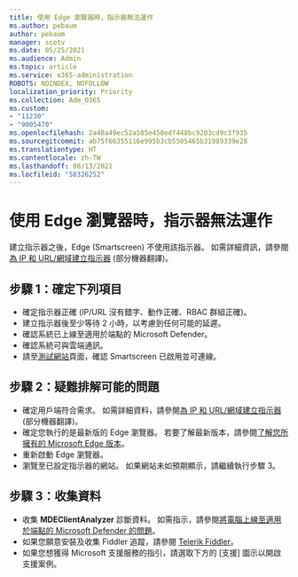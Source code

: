 ```yaml
---
title: 使用 Edge 瀏覽器時，指示器無法運作
ms.author: pebaum
author: pebaum
manager: scotv
ms.date: 05/25/2021
ms.audience: Admin
ms.topic: article
ms.service: o365-administration
ROBOTS: NOINDEX, NOFOLLOW
localization_priority: Priority
ms.collection: Adm_O365
ms.custom:
- "11230"
- "9005470"
ms.openlocfilehash: 2a48a49ec52a585e450edf448bc9203cd9c3f935
ms.sourcegitcommit: ab75f66355116e995b3cb5505465b31989339e28
ms.translationtype: HT
ms.contentlocale: zh-TW
ms.lasthandoff: 08/13/2021
ms.locfileid: "58326252"
---
```

# <a name="indicators-dont-work-using-edge-browser"></a>使用 Edge 瀏覽器時，指示器無法運作

建立指示器之後，Edge (Smartscreen) 不使用該指示器。 如需詳細資訊，請參閱[為 IP 和 URL/網域建立指示器](https://docs.microsoft.com/microsoft-365/security/defender-endpoint/indicator-ip-domain) (部分機器翻譯)。

## <a name="step-1-ensure-the-following"></a>步驟 1：確定下列項目

- 確定指示器正確 (IP/URL 沒有錯字、動作正確、RBAC 群組正確)。
- 建立指示器後至少等待 2 小時，以考慮到任何可能的延遲。
- 確認系統已上線至適用於端點的 Microsoft Defender。
- 確認系統可與雲端通訊。
- 請至[測試網站](https://demo.smartscreen.msft.net)頁面，確認 Smartscreen 已啟用並可連線。

## <a name="step-2-troubleshoot-the-potential-issue"></a>步驟 2：疑難排解可能的問題

- 確定用戶端符合需求。 如需詳細資料，請參閱[為 IP 和 URL/網域建立指示器](https://docs.microsoft.com/microsoft-365/security/defender-endpoint/indicator-ip-domain) (部分機器翻譯)。
- 確定您執行的是最新版的 Edge 瀏覽器。 若要了解最新版本，請參閱[了解您所擁有的 Microsoft Edge 版本](https://support.microsoft.com/microsoft-edge/find-out-which-version-of-microsoft-edge-you-have-c726bee8-c42e-e472-e954-4cf5123497eb)。
- 重新啟動 Edge 瀏覽器。
- 瀏覽至已設定指示器的網站。 如果網站未如預期顯示，請繼續執行步驟 3。 

## <a name="step-3-collect-data"></a>步驟 3：收集資料

- 收集 **MDEClientAnalyzer** 診斷資料。 如需指示，請參閱[將電腦上線至適用於端點的 Microsoft Defender 的問題](issues-with-onboarding-machines.md)。
- 如果您願意安裝及收集 Fiddler 追蹤，請參閱 [Telerik Fiddler](http://www.telerik.com/fiddler)。
- 如果您想獲得 Microsoft 支援服務的指引，請選取下方的 [支援] 圖示以開啟支援案例。
